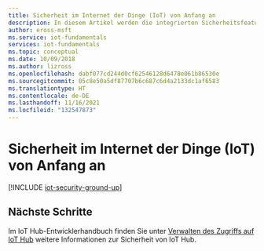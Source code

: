 ```yaml
---
title: Sicherheit im Internet der Dinge (IoT) von Anfang an
description: In diesem Artikel werden die integrierten Sicherheitsfeatures der Solution Accelerators der Microsoft Azure IoT Suite beschrieben.
author: eross-msft
ms.service: iot-fundamentals
services: iot-fundamentals
ms.topic: conceptual
ms.date: 10/09/2018
ms.author: lizross
ms.openlocfilehash: dabf077cd244d0cf62546128d6478e061b86530e
ms.sourcegitcommit: 05c8e50a5df87707b6c687c6d4a2133dc1af6583
ms.translationtype: HT
ms.contentlocale: de-DE
ms.lasthandoff: 11/16/2021
ms.locfileid: "132547873"
---
```

# <a name="security-for-internet-of-things-iot-from-the-ground-up"></a>Sicherheit im Internet der Dinge (IoT) von Anfang an

[!INCLUDE [iot-security-ground-up](../../includes/iot-security-ground-up.md)]

## <a name="next-steps"></a>Nächste Schritte

Im IoT Hub-Entwicklerhandbuch finden Sie unter [Verwalten des Zugriffs auf IoT Hub](../iot-hub/iot-hub-devguide-security.md) weitere Informationen zur Sicherheit von IoT Hub.